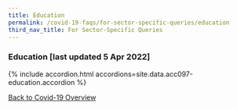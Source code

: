 ```yaml
---
title: Education
permalink: /covid-19-faqs/for-sector-specific-queries/education
third_nav_title: For Sector-Specific Queries
---
```


### Education [last updated 5 Apr 2022]

{% include accordion.html accordions=site.data.acc097-education.accordion %}

[Back to Covid-19 Overview](/covid/)